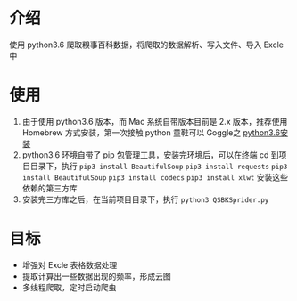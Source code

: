 # 介绍
使用 python3.6 爬取糗事百科数据，将爬取的数据解析、写入文件、导入 Excle 中

# 使用
1. 由于使用 python3.6 版本，而 Mac 系统自带版本目前是 2.x 版本，推荐使用 Homebrew 方式安装，第一次接触 python 童鞋可以 Goggle之 [python3.6安装](https://www.liaoxuefeng.com/wiki/0014316089557264a6b348958f449949df42a6d3a2e542c000/0014316090478912dab2a3a9e8f4ed49d28854b292f85bb000)
2. python3.6 环境自带了 pip 包管理工具，安装完环境后，可以在终端 cd 到项目目录下，执行 `pip3 install BeautifulSoup`  `pip3 install requests`  `pip3 install BeautifulSoup`  `pip3 install codecs`  `pip3 install xlwt`  安装这些依赖的第三方库
3. 安装完三方库之后，在当前项目目录下，执行 `python3 QSBKSprider.py`

# 目标
- 增强对 Excle 表格数据处理
- 提取计算出一些数据出现的频率，形成云图
- 多线程爬取，定时启动爬虫

